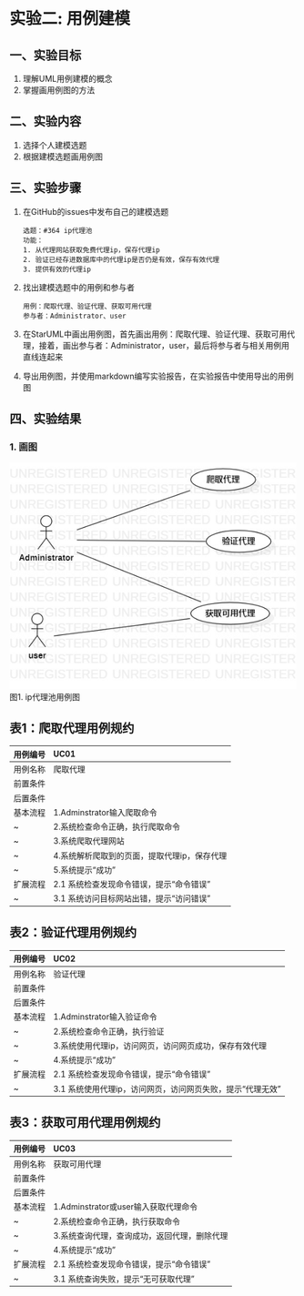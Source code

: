 # 实验二: 用例建模

## 一、实验目标

1. 理解UML用例建模的概念
2. 掌握画用例图的方法

## 二、实验内容

1. 选择个人建模选题
2. 根据建模选题画用例图

## 三、实验步骤

1. 在GitHub的issues中发布自己的建模选题

    ```
    选题：#364 ip代理池
    功能：
    1. 从代理网站获取免费代理ip，保存代理ip
    2. 验证已经存进数据库中的代理ip是否仍是有效，保存有效代理
    3. 提供有效的代理ip
    ```

2. 找出建模选题中的用例和参与者

    ```
    用例：爬取代理、验证代理、获取可用代理
    参与者：Administrator、user
    ```

3. 在StarUML中画出用例图，首先画出用例：爬取代理、验证代理、获取可用代理，接着，画出参与者：Administrator，user，最后将参与者与相关用例用直线连起来

4. 导出用例图，并使用markdown编写实验报告，在实验报告中使用导出的用例图

## 四、实验结果

### 1. 画图

![用例图](./Lab2_UseCaseDiagram.jpg)  
图1. ip代理池用例图

## 表1：爬取代理用例规约  

用例编号  | UC01
-|:-
用例名称  | 爬取代理 
前置条件  |         
后置条件  |         
基本流程  | 1.Adminstrator输入爬取命令
~| 2.系统检查命令正确，执行爬取命令
~| 3.系统爬取代理网站
~| 4.系统解析爬取到的页面，提取代理ip，保存代理
~| 5.系统提示“成功”  
扩展流程  | 2.1 系统检查发现命令错误，提示“命令错误” 
~| 3.1 系统访问目标网站出错，提示“访问错误” 


## 表2：验证代理用例规约  

用例编号  | UC02   
-|:-
用例名称  | 验证代理 
前置条件  |      
后置条件  |      
基本流程  | 1.Adminstrator输入验证命令
~| 2.系统检查命令正确，执行验证  
~| 3.系统使用代理ip，访问网页，访问网页成功，保存有效代理
~| 4.系统提示“成功”
扩展流程  | 2.1 系统检查发现命令错误，提示“命令错误” 
~| 3.1 系统使用代理ip，访问网页，访问网页失败，提示“代理无效”


## 表3：获取可用代理用例规约  

用例编号  | UC03
-|:-
用例名称  | 获取可用代理  
前置条件  |       
后置条件  |         
基本流程  | 1.Adminstrator或user输入获取代理命令      
~| 2.系统检查命令正确，执行获取命令 
~| 3.系统查询代理，查询成功，返回代理，删除代理
~| 4.系统提示“成功”
扩展流程  | 2.1 系统检查发现命令错误，提示“命令错误”
~| 3.1  系统查询失败，提示“无可获取代理”  
